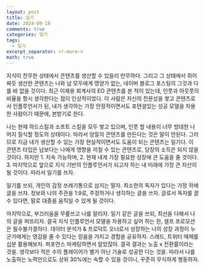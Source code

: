 ```yaml
---
layout: post
title: 일기
date: 2024-09-18
comments: true
categories: 일기
tags:
  - 일기
excerpt_separator: <!—more->
math: true
---
```

지식이 전무한 상태에서 콘텐츠를 생산할 수 있을리 만무하다. 그리고 그 상태에서 쥐어짜듯 생산한 콘텐츠는 나와 남 모두에게 영양가 없는, 네이버 블로그 포스팅의 그것과 다를 바 없을 것이다. 최근 이재용 회계사의 EO 콘텐츠를 본 적이 있는데, 인풋과 아웃풋의 비율을 항시 생각한다는 점이 인상적이었다. 이 사람은 자신의 전문성을 쌓고 콘텐츠로서 인플루언서가 된, 내가 생각하는 가장 안정적이면서도 포텐셜있는 성공 모델을 차용한 사람이기 때문에, 본받기로 한다.

나는 현재 하드스킬과 소프트 스킬을 모두 쌓고 있으며, 인풋 할 내용이 너무 방대한 나머지 질식할 정도의 상태이다. 따라서 양질의 콘텐츠를 만든다는 것은 말이 안된다. 그러므로 지금 내가 생산할 수 있는 가장 현실적이면서도 도움이 되는 콘텐츠는 일기다. 이 콘텐츠 타입은 남보다는 나에게 영향을 끼칠 수 있는 콘텐츠로, 당장의 소득은 되지 않을 것이다. 하지만 1. 지속 가능하며, 2. 현재 내게 가장 필요한 성장에 큰 도움을 줄 것이다. 3. 마지막으로 앞으로 지식 기반의 인플루언서가 되고자 하는 내 미래에 가장 큰 자산이 될 것이다. 따라서 일기를 쓰자.

일기를 쓰되, 개인의 감정 쓰레기통으로 삼지는 말자. 최소한의 독자가 있다는 가정 하에 글을 쓰자. 정보와 나의 주관을 1:9로, 주장하거나 생각하는 글을 쓰자. 글로서 독자를 끌 수 있다면, 말로 대중을 움직일 수 있게 될 것이다.

마지막으로, 부끄러움을 무릎쓰고 나를 알리자. 일기 같은 글을 쓰되, 최선을 다해서 나의 글을 퍼뜨리자. 결국 지식 인플루언서 모델을 차용하고 싶어 하는 한, 셀프 프로모션은 필수불가결하다. 데이터 분석가 & 프로덕트 오너로서 성장하는 나의 성장 과정이 누군가에게는 영감을 줄 수 있다는 믿음을 가지고 경험을 공유하자. 스레드, 트위터 매체를 십분 활용해보자. 퍼포먼스 마케팅하면서 알았잖아. 결국 결과는 노출 x 전환률이라는 것을. 생각보다 적은 수의 플레이어가 별거 아닌 기술로 성공한 다는 것을. 따라서 나를 노출하는 노력만으로도 상위 30%에는 속할 수 있을 것이니, 꾸준히 무식하게 행동하자.